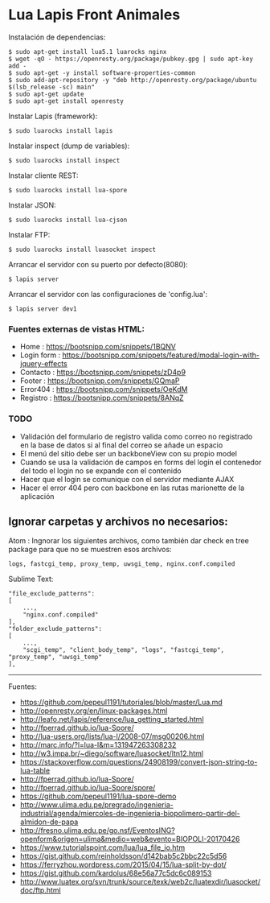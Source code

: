 # Lua Lapis Front Animales

Instalación de dependencias:

    $ sudo apt-get install lua5.1 luarocks nginx
    $ wget -qO - https://openresty.org/package/pubkey.gpg | sudo apt-key add -
    $ sudo apt-get -y install software-properties-common
    $ sudo add-apt-repository -y "deb http://openresty.org/package/ubuntu $(lsb_release -sc) main"
    $ sudo apt-get update
    $ sudo apt-get install openresty

Instalar Lapis (framework):

    $ sudo luarocks install lapis

Instalar inspect (dump de variables):

    $ sudo luarocks install inspect

Instalar cliente REST:

    $ sudo luarocks install lua-spore

Instalar JSON:

    $ sudo luarocks install lua-cjson

Instalar FTP:

    $ sudo luarocks install luasocket inspect

Arrancar el servidor con su puerto por defecto(8080):

    $ lapis server

Arrancar el servidor con las configuraciones de 'config.lua':

    $ lapis server dev1

### Fuentes externas de vistas HTML:

+ Home : https://bootsnipp.com/snippets/1BQNV
+ Login form : https://bootsnipp.com/snippets/featured/modal-login-with-jquery-effects
+ Contacto : https://bootsnipp.com/snippets/zD4p9
+ Footer : https://bootsnipp.com/snippets/GQmaP
+ Error404 : https://bootsnipp.com/snippets/OeKdM
+ Registro : https://bootsnipp.com/snippets/8ANqZ

### TODO

+ Validación del formulario de registro valida como correo no registrado en la base de datos si al final del correo se añade un espacio
+ El menú del sitio debe ser un backboneView con su propio model
+ Cuando se usa la validación de campos en forms del login el contenedor del todo el login no se expande con el contenido
+ Hacer que el login se comunique con el servidor mediante AJAX
+ Hacer el error 404 pero con backbone en las rutas marionette de la aplicación

## Ignorar carpetas y archivos no necesarios:

Atom : Ingnorar los siguientes archivos, como también dar check en tree package para que no se muestren esos archivos:

    logs, fastcgi_temp, proxy_temp, uwsgi_temp, nginx.conf.compiled

Sublime Text:

    "file_exclude_patterns":
    [
        ...,
        "nginx.conf.compiled"
    ],
    "folder_exclude_patterns":
    [
        ...,
        "scgi_temp", "client_body_temp", "logs", "fastcgi_temp", "proxy_temp", "uwsgi_temp"
    ],

---

Fuentes:

+ https://github.com/pepeul1191/tutoriales/blob/master/Lua.md
+ http://openresty.org/en/linux-packages.html
+ http://leafo.net/lapis/reference/lua_getting_started.html
+ http://fperrad.github.io/lua-Spore/
+ http://lua-users.org/lists/lua-l/2008-07/msg00206.html
+ http://marc.info/?l=lua-l&m=131947263308232
+ http://w3.impa.br/~diego/software/luasocket/ltn12.html
+ https://stackoverflow.com/questions/24908199/convert-json-string-to-lua-table
+ http://fperrad.github.io/lua-Spore/
+ http://fperrad.github.io/lua-Spore/spore/
+ https://github.com/pepeul1191/lua-spore-demo
+ http://www.ulima.edu.pe/pregrado/ingenieria-industrial/agenda/miercoles-de-ingenieria-biopolimero-partir-del-almidon-de-papa
+ http://fresno.ulima.edu.pe/go.nsf/EventosING?openform&origen=ulima&medio=web&evento=BIOPOLI-20170426
+ https://www.tutorialspoint.com/lua/lua_file_io.htm
+ https://gist.github.com/reinholdsson/d142bab5c2bbc22c5d56
+ https://ferryzhou.wordpress.com/2015/04/15/lua-split-by-dot/
+ https://gist.github.com/kardolus/68e56a77c5dc6c089153
+ http://www.luatex.org/svn/trunk/source/texk/web2c/luatexdir/luasocket/doc/ftp.html
